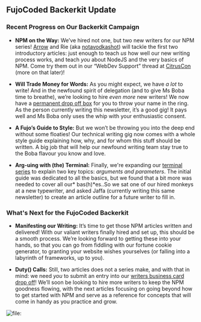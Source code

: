 ## FujoCoded Backerkit Update

### Recent Progress on Our Backerkit Campaign

- **NPM on the Way:** We’ve hired not one, but two new writers for our NPM series! [Arrow](http://aroceu.com) and Rie (aka [notavodkashot](https://notavodkashot.carrd.co/)) will tackle the first two introductory articles: just enough to teach _us_ how well our new writing process works, and teach _you_ about NodeJS and the very basics of NPM. Come try them out in our “WebDev Support” thread at [CitrusCon](https://www.citruscon.com) (more on that later)!

- **Will Trade Money for Words:** As you might expect, we have _a lot_ to write! And in the newfound spirit of delegation (and to give Ms Boba time to breathe), we’re looking to hire _even more_ new writers! We now have a [permanent drop off box](https://forms.gle/DensB2JHppK4A98M8) for you to throw your name in the ring. As the person currently writing this newsletter, it’s a good gig! It pays well and Ms Boba only uses the whip with your enthusiastic consent.

- **A Fujo’s Guide to Style:** But we won’t be throwing you into the deep end without some floaties! Our technical writing gig now comes with a whole style guide explaining how, why, and for whom this stuff should be written. A big job that will help our newfound writing team stay true to the Boba flavour you know and love.

- **Arg-uing with (the) Terminal:** Finally, we're expanding our [terminal series](https://learn.fujoweb.dev/) to explain two key topics: _arguments and parameters_. The initial guide was dedicated to all the basics, but we found that a bit more was needed to cover all our* bas(h)*es..So we sat one of our hired monkeys at a new typewriter, and asked Jaffa (currently writing this same newsletter) to create an article outline for a future writer to fill in.

### What's Next for the FujoCoded Backerkit

- **Manifesting our Writing:** It’s time to get those NPM articles written and delivered! With our valiant writers finally hired and set up, this should be a smooth process. We’re looking forward to getting these into your hands, so that you can go from fiddling with our fortune cookie generator, to granting your website wishes yourselves (or falling into a labyrinth of frameworks, up to you).

- **Duty() Calls:** Still, two articles does not a series make, and with that in mind: we need _you_ to submit an entry into our [writers business card drop off](https://forms.gle/DensB2JHppK4A98M8)! We’ll soon be looking to hire more writers to keep the NPM goodness flowing, with the next articles focusing on going beyond how to get started with NPM and serve as a reference for concepts that will come in handy as you practice and grow.

![file:](./images/we_want_you.png)
